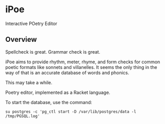 iPoe
====

Interactive POetry Editor

Overview
--------

Spellcheck is great.
Grammar check is great.

iPoe aims to provide rhythm, meter, rhyme, and form checks for common poetic formats like sonnets and villanelles.
It seems the only thing in the way of that is an accurate database of words and phonics.

This may take a while.


Poetry editor, implemented as a Racket language.

To start the database, use the command:
```
su postgres -c 'pg_ctl start -D /var/lib/postgres/data -l /tmp/PGSQL.log'
```
